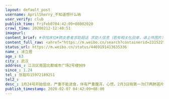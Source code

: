 ```yaml
---
layout: default_post
username: AprilSherry_不知道想什么呐
user_verify: club
publish_time: FriFeb0704:42:09+08002020
crawl_time: 20200212-12:40:51
imageurl: 
content_brief: #寻找床位#肺炎患者求助超话 求助人信息（若有相关化验单，请上传图片）【姓名】涂立煜【年龄】63【所在城市】武汉【所在小区、社区】江汉区南国北都城市广场2号楼909【患病时间】1.24【联系方式】张祖玲 15972189251【其他紧急联系人】【病情描述】 1月24号开始低烧，严重不能进食，伴有 ...全文
content_full_raw: <ahref="https://m.weibo.cn/search?containerid=231522type%3D1%26t%3D10%26q%3D%23%E5%AF%BB%E6%89%BE%E5%BA%8A%E4%BD%8D%23&extparam=%23%E5%AF%BB%E6%89%BE%E5%BA%8A%E4%BD%8D%23"data-hide=""><spanclass="surl-text">#寻找床位#</span></a>求助人信息（若有相关化验单，请上传图片）<br/>【姓名】涂立煜<br/>【年龄】63<br/>【所在城市】武汉<br/>【所在小区、社区】江汉区南国北都城市广场2号楼909<br/>【患病时间】1.24<br/>【联系方式】张祖玲15972189251<br/>【其他紧急联系人】<br/>【病情描述】1月24号开始低烧，严重不能进食，伴有严重腹泻，心慌，2月3日拍第一次CT两肺斑片磨玻璃密度影伴有主动脉和冠脉硬化，医院开了3天拜复乐，2月6日复诊病情进一步恶化两肺多发斑片样磨玻璃影，多考虑病毒性肺炎，病人有高血压基础性疾病，病情随时恶化命悬一线。医院都说没有床位。医生说，再没有床位，病情恶化会有生命危险，但是他也没有办法，叫我们自己找出路。<ahref='/n/紫光阁'>@紫光阁</a><ahref='/n/武汉中心医院'>@武汉中心医院</a><ahref='/n/武汉发布'>@武汉发布</a>
status_url: https://m.weibo.cn/status/4469191413635336
name_: 涂立煜
age_: 63
city_: 武汉
address_: 江汉区南国北都城市广场2号楼909
since_: 1.24
tel_: 张祖玲15972189251
tel2_: 
desc_: 1月24号开始低烧，严重不能进食，伴有严重腹泻，心慌，2月3日拍第一次CT两肺斑片磨玻璃密度影伴有主动脉和冠脉硬化，医院开了3天拜复乐，2月6日复诊病情进一步恶化两肺多发斑片样磨玻璃影，多考虑病毒性肺炎，病人有高血压基础性疾病，病情随时恶化命悬一线。医院都说没有床位。医生说，再没有床位，病情恶化会有生命危险，但是他也没有办法，叫我们自己找出路。<ahref='/n/紫光阁'>@紫光阁</a><ahref='/n/武汉中心医院'>@武汉中心医院</a><ahref='/n/武汉发布'>@武汉发布</a>
publish_timestamp: 2020-02-07 04:42:09+08:00
---
```

